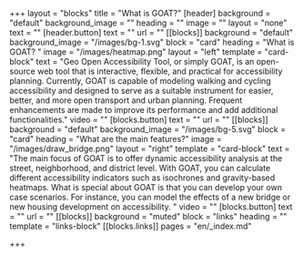 +++
layout = "blocks"
title = "What is GOAT?"
[header]
background = "default"
background_image = ""
heading = ""
image = ""
layout = "none"
text = ""
[header.button]
text = ""
url = ""
[[blocks]]
background = "default"
background_image = "/images/bg-1.svg"
block = "card"
heading = "What is GOAT? "
image = "/images/heatmap.png"
layout = "left"
template = "card-block"
text = "Geo Open Accessibility Tool, or simply GOAT, is an open-source web tool that is interactive, flexible, and practical for accessibility planning. Currently, GOAT is capable of modeling walking and cycling accessibility and designed to serve as a suitable instrument for easier, better, and more open transport and urban planning. Frequent enhancements are made to improve its performance and add additional functionalities."
video = ""
[blocks.button]
text = ""
url = ""
[[blocks]]
background = "default"
background_image = "/images/bg-5.svg"
block = "card"
heading = "What are the main features?"
image = "/images/draw_bridge.png"
layout = "right"
template = "card-block"
text = "The main focus of GOAT is to offer dynamic accessibility analysis at the street, neighborhood, and district level. With GOAT, you can calculate different accessibility indicators such as isochrones and gravity-based heatmaps. What is special about GOAT is that you can develop your own case scenarios. For instance, you can model the effects of a new bridge or new housing development on accessibility. "
video = ""
[blocks.button]
text = ""
url = ""
[[blocks]]
background = "muted"
block = "links"
heading = ""
template = "links-block"
[[blocks.links]]
pages = "en/_index.md"

+++
